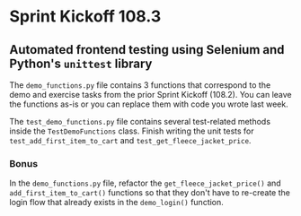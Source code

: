 # Sprint Kickoff 108.3

## Automated frontend testing using Selenium and Python's `unittest` library

The `demo_functions.py` file contains 3 functions that correspond to the demo and exercise tasks from the prior Sprint Kickoff (108.2). You can leave the functions as-is or you can replace them with code you wrote last week.

The `test_demo_functions.py` file contains several test-related methods inside the `TestDemoFunctions` class. Finish writing the unit tests for `test_add_first_item_to_cart` and `test_get_fleece_jacket_price`.

### Bonus
In the `demo_functions.py` file, refactor the `get_fleece_jacket_price()` and `add_first_item_to_cart()` functions so that they don't have to re-create the login flow that already exists in the `demo_login()` function.
